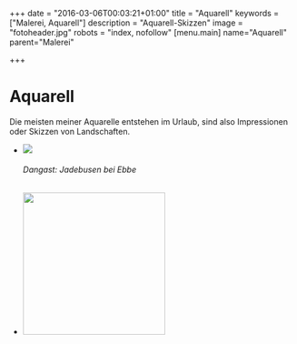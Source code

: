 +++
date = "2016-03-06T00:03:21+01:00"
title = "Aquarell"
keywords = ["Malerei, Aquarell"]
description = "Aquarell-Skizzen"
image = "fotoheader.jpg"
robots = "index, nofollow"
[menu.main]
    name="Aquarell"
    parent="Malerei"

+++

# Aquarell

Die meisten meiner Aquarelle entstehen im Urlaub, sind also Impressionen oder Skizzen von Landschaften.

<div class="slider">
    <ul class="slides">
        <li>
            <img class="materialboxed" data-caption="Dangast: Jadebusen bei Ebbe" src="/img/Aquarell/dangast-jadebusen-bei-ebbe-2007-04_465487028_o.jpg" />
            <div class="center-align">   <!-- class="caption center-align"> -->
                <h6 class="light black-text text-lighten-3">Dangast: Jadebusen bei Ebbe</h5>
            </div>
        </li>
        <li>
            <img class="materialboxed" data-caption="Wilhelmshaven: Drehbrücke" width="250" src="/img/Aquarell/wilhelmshaven-2003_465516701_o.jpg" />
        </li>
    </ul>
</div>
